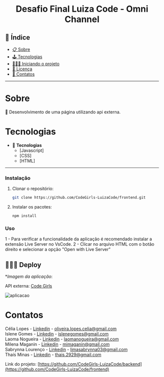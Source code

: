<h1 align="center"> Desafio Final Luiza Code - Omni Channel </h1>

## 📕 Índice

- [📋 Sobre](#Sobre)
- [🕹 Tecnologias](#Tecnologias)
- [🧑🏽‍💻 Iniciando o projeto](#Iniciando)
- [📝 Licença](#Licença)
- [🦸 Contatos](#Contatos)

<hr>


<!-- About -->

# Sobre

<p align="left"> 📡 Desenvolvimento de uma página utilizando api externa. </p>

<!-- TECHNOLOGIES -->

# Tecnologias

- 🧩 **Tecnologias**
  - [Javascript]
  - [CSS]
  - [HTML]

<hr>


<!-- TECHNOLOGIES -->

### Instalação

1. Clonar o repositório:

   ```sh
   git clone https://github.com/CodeGirls-LuizaCode/frontend.git
   ```

2. Instalar os pacotes:

   ```sh
   npm install
   ```

### Uso

1 - Para verificar a funcionalidade da aplicação é recomendado instalar a extensão Live Server no VsCode.
2 - Clicar no arquivo HTML com o botão direito e selecionar a opção "Open with Live Server"


## 👨🏽‍🚀 Deploy 

**Imagem da aplicação*: 

API externa: [Code Girls](https://code-girls.herokuapp.com/docs/)

![aplicacao](https://user-images.githubusercontent.com/72254705/133170658-345fb131-2721-4387-bea4-e0d5cd37679d.jpg)

<!-- CONTACT -->

# Contatos

Célia Lopes - [Linkedin](https://www.linkedin.com/in/c%C3%A9lia-lopes-de-oliveira-49321678/) - oliveira.lopes.celia@gmail.com \
Islene Gomes - [Linkedin](https://www.linkedin.com/in/islene-dos-santos-gomes-fernandes-76899645/) - islenegomes@gmail.com \
Laoma Nogueira - [Linkedin](https://www.linkedin.com/in/laoma-nogueira/) - laomanogueira@gmail.com \
Milena Maganin - [Linkedin](https://www.linkedin.com/in/milenamaganin/) - mimaganin@gmail.com \
Sabrynna Lourenço - [Linkedin](https://www.linkedin.com/in/sabrynna-lourenco/) - limasabrynna03@gmail.com \
Thaís Minas - [Linkedin](https://www.linkedin.com/in/thaisminas/) - thais.2929@gmail.com

Link do projeto: [https://github.com/CodeGirls-LuizaCode/backend](https://github.com/CodeGirls-LuizaCode/frontend)

